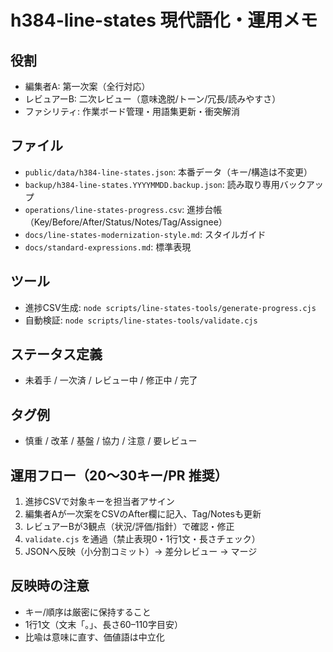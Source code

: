 # h384-line-states 現代語化・運用メモ

## 役割
- 編集者A: 第一次案（全行対応）
- レビュアーB: 二次レビュー（意味逸脱/トーン/冗長/読みやすさ）
- ファシリティ: 作業ボード管理・用語集更新・衝突解消

## ファイル
- `public/data/h384-line-states.json`: 本番データ（キー/構造は不変更）
- `backup/h384-line-states.YYYYMMDD.backup.json`: 読み取り専用バックアップ
- `operations/line-states-progress.csv`: 進捗台帳（Key/Before/After/Status/Notes/Tag/Assignee）
- `docs/line-states-modernization-style.md`: スタイルガイド
- `docs/standard-expressions.md`: 標準表現

## ツール
- 進捗CSV生成: `node scripts/line-states-tools/generate-progress.cjs`
- 自動検証: `node scripts/line-states-tools/validate.cjs`

## ステータス定義
- 未着手 / 一次済 / レビュー中 / 修正中 / 完了

## タグ例
- 慎重 / 改革 / 基盤 / 協力 / 注意 / 要レビュー

## 運用フロー（20〜30キー/PR 推奨）
1. 進捗CSVで対象キーを担当者アサイン
2. 編集者Aが一次案をCSVのAfter欄に記入、Tag/Notesも更新
3. レビュアーBが3観点（状況/評価/指針）で確認・修正
4. `validate.cjs` を通過（禁止表現0・1行1文・長さチェック）
5. JSONへ反映（小分割コミット）→ 差分レビュー → マージ

## 反映時の注意
- キー/順序は厳密に保持すること
- 1行1文（文末「。」、長さ60–110字目安）
- 比喩は意味に直す、価値語は中立化


